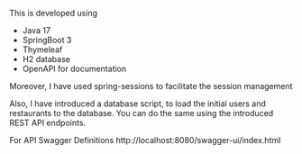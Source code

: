 
This is developed using
- Java 17
- SpringBoot 3
- Thymeleaf
- H2 database
- OpenAPI for documentation

Moreover, I have used spring-sessions to facilitate the session management

Also, I have introduced a database script, to load the initial users and restaurants to the database. You can do the same using the introduced REST API endpoints.

For API Swagger Definitions
http://localhost:8080/swagger-ui/index.html
